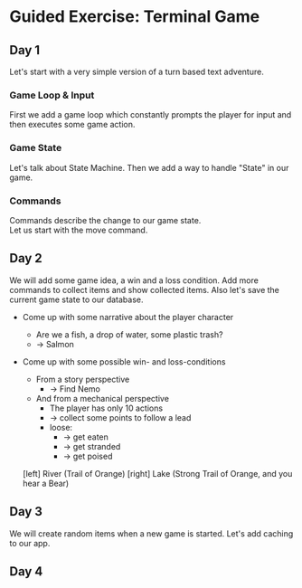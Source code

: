 # Guided Exercise: Terminal Game

## Day 1
Let's start with a very simple version of a turn based text adventure.

### Game Loop & Input
First we add a game loop which constantly prompts the player for input and then executes some game action.

### Game State
Let's talk about State Machine.
Then we add a way to handle "State" 
in our game.

### Commands
Commands describe the change to our game state.  
Let us start with the move command.


## Day 2
We will add some game idea, a win and a loss condition.
Add more commands to collect items and show collected items.
Also let's save the current game state to our database.

* Come up with some narrative about the player character
  * Are we a fish, a drop of water, some plastic trash?
  * ->  Salmon
* Come up with some possible win- and loss-conditions
    * From a story perspective
      * -> Find Nemo
    * And from a mechanical perspective
      * The player has only 10 actions
      * -> collect some points to follow a lead
      * loose:
        * -> get eaten
        * -> get stranded
        * -> get poised
  
  [left] River (Trail of Orange)
  [right] Lake (Strong Trail of Orange, and you hear a Bear)


## Day 3
We will create random items when a new game is started.
Let's add caching to our app.

## Day 4
